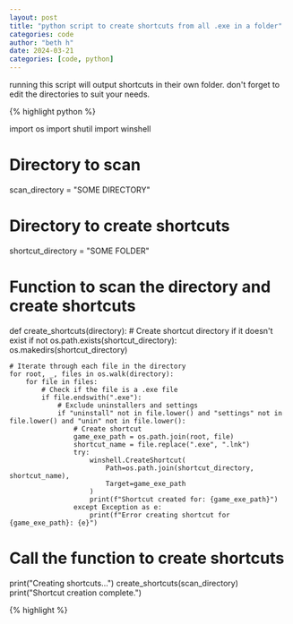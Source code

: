 ```yaml
---
layout: post
title: "python script to create shortcuts from all .exe in a folder"
categories: code
author: "beth h"
date: 2024-03-21
categories: [code, python]
---
```


running this script will output shortcuts in their own folder. don't forget to edit the directories to suit your needs.

{% highlight python %}

import os
import shutil
import winshell

# Directory to scan
scan_directory = "SOME DIRECTORY"
# Directory to create shortcuts
shortcut_directory = "SOME FOLDER"

# Function to scan the directory and create shortcuts
def create_shortcuts(directory):
    # Create shortcut directory if it doesn't exist
    if not os.path.exists(shortcut_directory):
        os.makedirs(shortcut_directory)

    # Iterate through each file in the directory
    for root, _, files in os.walk(directory):
        for file in files:
            # Check if the file is a .exe file
            if file.endswith(".exe"):
                # Exclude uninstallers and settings
                if "uninstall" not in file.lower() and "settings" not in file.lower() and "unin" not in file.lower():
                    # Create shortcut
                    game_exe_path = os.path.join(root, file)
                    shortcut_name = file.replace(".exe", ".lnk")
                    try:
                        winshell.CreateShortcut(
                            Path=os.path.join(shortcut_directory, shortcut_name),
                            Target=game_exe_path
                        )
                        print(f"Shortcut created for: {game_exe_path}")
                    except Exception as e:
                        print(f"Error creating shortcut for {game_exe_path}: {e}")

# Call the function to create shortcuts
print("Creating shortcuts...")
create_shortcuts(scan_directory)
print("Shortcut creation complete.")

{% highlight %}